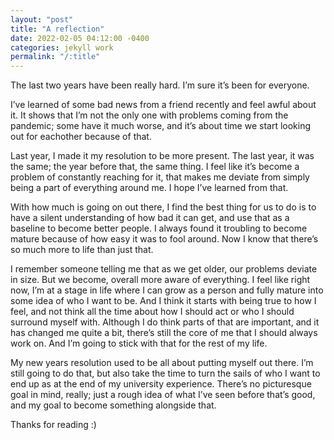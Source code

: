 ```yaml
---
layout: "post"
title: "A reflection"
date: 2022-02-05 04:12:00 -0400
categories: jekyll work
permalink: "/:title"
---
```


The last two years have been really hard. I’m sure it’s been for everyone.

I’ve learned of some bad news from a friend recently and feel awful about it. It shows that I’m not the only one with problems coming from the pandemic; some have it much worse, and it’s about time we start looking out for eachother because of that.

Last year, I made it my resolution to be more present. The last year, it was the same; the year before that, the same thing. I feel like it’s become a problem of constantly reaching for it, that makes me deviate from simply being a part of everything around me. I hope I’ve learned from that.

With how much is going on out there, I find the best thing for us to do is to have a silent understanding of how bad it can get, and use that as a baseline to become better people. I always found it troubling to become mature because of how easy it was to fool around. Now I know that there’s so much more to life than just that.

I remember someone telling me that as we get older, our problems deviate in size. But we become, overall more aware of everything. I feel like right now, I’m at a stage in life where I can grow as a person and fully mature into some idea of who I want to be. And I think it starts with being true to how I feel, and not think all the time about how I should act or who I should surround myself with. Although I do think parts of that are important, and it has changed me quite a bit, there’s still the core of me that I should always work on. And I’m going to stick with that for the rest of my life.

My new years resolution used to be all about putting myself out there. I’m still going to do that, but also take the time to turn the sails of who I want to end up as at the end of my university experience. There’s no picturesque goal in mind, really; just a rough idea of what I’ve seen before that’s good, and my goal to become something alongside that.

Thanks for reading :)
